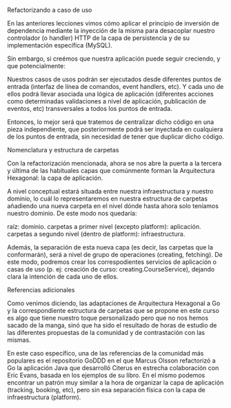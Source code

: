 
Refactorizando a caso de uso

En las anteriores lecciones vimos cómo aplicar el principio de inversión de dependencia mediante la inyección de la misma para desacoplar nuestro controlador (o handler) HTTP de la capa de persistencia y de su implementación específica (MySQL).


Sin embargo, si creémos que nuestra aplicación puede seguir creciendo, y que potencialmente:


Nuestros casos de usos podrán ser ejecutados desde diferentes puntos de entrada (interfaz de línea de comandos, event handlers, etc).
Y cada uno de ellos podrá llevar asociada una lógica de aplicación (diferentes acciones como determinadas validaciones a nivel de aplicación, publicación de eventos, etc) transversales a todos los puntos de entrada.

Entonces, lo mejor será que tratemos de centralizar dicho código en una pieza independiente, que posteriormente podrá ser inyectada en cualquiera de los puntos de entrada, sin necesidad de tener que duplicar dicho código.


Nomenclatura y estructura de carpetas

Con la refactorización mencionada, ahora se nos abre la puerta a la tercera y última de las habituales capas que comúnmente forman la Arquitectura Hexagonal: la capa de aplicación.


A nivel conceptual estará situada entre nuestra infraestructura y nuestro dominio, lo cuál lo representaremos en nuestra estructura de carpetas añadiendo una nueva carpeta en el nivel dónde hasta ahora solo teníamos nuestro dominio. De este modo nos quedaría:


raíz: dominio.
carpetas a primer nivel (excepto platform): aplicación.
carpetas a segundo nivel (dentro de platform): infraestructura.

Además, la separación de esta nueva capa (es decir, las carpetas que la conformarán), será a nivel de grupo de operaciones (creating, fetching).
De este modo, podremos crear los correspodientes servicios de aplicación o casas de uso (p. ej: creación de curso: creating.CourseService), dejando clara la intención de cada uno de ellos.


Referencias adicionales

Como venimos diciendo, las adaptaciones de Arquitectura Hexagonal a Go y la correspondiente estructura de carpetas que se propone en este curso es algo que tiene nuestro toque personalizado pero que no nos hemos sacado de la manga, sinó que ha sido el resultado de horas de estudio de las diferentes propuestas de la comunidad y de contrastación con las mismas.


En este caso específico, una de las referencias de la comunidad más populares es el repositorio GoDDD en el que Marcus Olsson refactorizó a Go la aplicación Java que desarrolló Citerus en estrecha colaboración con Eric Evans, basada en los ejemplos de su libro. En el mismo podemos encontrar un patrón muy similar a la hora de organizar la capa de aplicación (tracking, booking, etc), pero sin esa separación física con la capa de infraestructura (platform).


